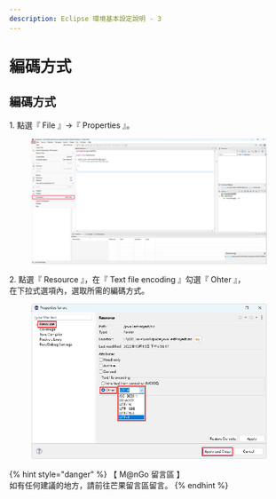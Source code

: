 ```yaml
---
description: Eclipse 環境基本設定說明 - 3
---
```


# 編碼方式

## 編碼方式

1\. 點選『 File 』->『 Properties 』。

<figure><img src="../../../../../../.gitbook/assets/0037.png" alt=""><figcaption></figcaption></figure>

2\. 點選『 Resource 』，在『 Text file encoding 』勾選『 Ohter 』，\
&#x20;   在下拉式選項內，選取所需的編碼方式。

<figure><img src="../../../../../../.gitbook/assets/0038.png" alt=""><figcaption></figcaption></figure>



{% hint style="danger" %}
【 M@nGo 留言區 】\
如有任何建議的地方，請前往芒果留言區留言。
{% endhint %}
